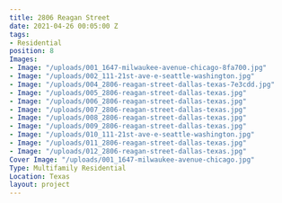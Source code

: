 ```yaml
---
title: 2806 Reagan Street
date: 2021-04-26 00:05:00 Z
tags:
- Residential
position: 8
Images:
- Image: "/uploads/001_1647-milwaukee-avenue-chicago-8fa700.jpg"
- Image: "/uploads/002_111-21st-ave-e-seattle-washington.jpg"
- Image: "/uploads/004_2806-reagan-street-dallas-texas-7e3cdd.jpg"
- Image: "/uploads/005_2806-reagan-street-dallas-texas.jpg"
- Image: "/uploads/006_2806-reagan-street-dallas-texas.jpg"
- Image: "/uploads/007_2806-reagan-street-dallas-texas.jpg"
- Image: "/uploads/008_2806-reagan-street-dallas-texas.jpg"
- Image: "/uploads/009_2806-reagan-street-dallas-texas.jpg"
- Image: "/uploads/010_111-21st-ave-e-seattle-washington.jpg"
- Image: "/uploads/011_2806-reagan-street-dallas-texas.jpg"
- Image: "/uploads/012_2806-reagan-street-dallas-texas.jpg"
Cover Image: "/uploads/001_1647-milwaukee-avenue-chicago.jpg"
Type: Multifamily Residential
Location: Texas
layout: project
---
```


